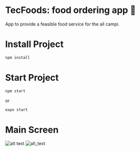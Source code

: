 # TecFoods: food ordering app :hamburger:

App to provide a feasible food service for the all campi.

# Install Project

```sh
npm install
```

# Start Project

```sh
npm start
```

or

```sh
expo start
```
# Main Screen
![alt text](https://i.imgur.com/PCUOnLv.png?1) ![alt_text](https://i.imgur.com/iBnLtU2.png?1)
